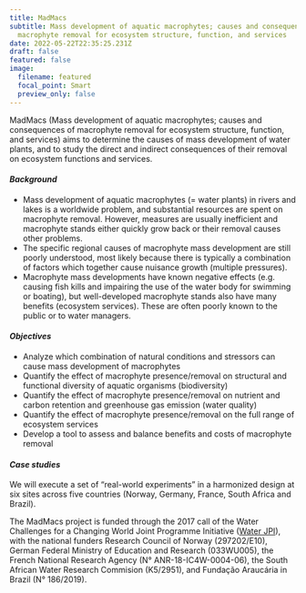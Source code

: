 ```yaml
---
title: MadMacs
subtitle: Mass development of aquatic macrophytes; causes and consequences of
  macrophyte removal for ecosystem structure, function, and services
date: 2022-05-22T22:35:25.231Z
draft: false
featured: false
image:
  filename: featured
  focal_point: Smart
  preview_only: false
---
```

MadMacs (Mass development of aquatic macrophytes; causes and consequences of macrophyte removal for ecosystem structure, function, and services) aims to determine the causes of mass development of water plants, and to study the direct and indirect consequences of their removal on ecosystem functions and services.

#### *Background*

* Mass development of aquatic macrophytes (= water plants) in rivers and lakes is a worldwide problem, and substantial resources are spent on macrophyte removal. However, measures are usually inefficient and macrophyte stands either quickly grow back or their removal causes other problems.
* The specific regional causes of macrophyte mass development are still poorly understood, most likely because there is typically a combination of factors which together cause nuisance growth (multiple pressures).
* Macrophyte mass developments have known negative effects (e.g. causing fish kills and impairing the use of the water body for swimming or boating), but well-developed macrophyte stands also have many benefits (ecosystem services). These are often poorly known to the public or to water managers.

#### *Objectives*

* Analyze which combination of natural conditions and stressors can cause mass development of macrophytes
* Quantify the effect of macrophyte presence/removal on structural and functional diversity of aquatic organisms (biodiversity)
* Quantify the effect of macrophyte presence/removal on nutrient and carbon retention and greenhouse gas emission (water quality)
* Quantify the effect of macrophyte presence/removal on the full range of ecosystem services
* Develop a tool to assess and balance benefits and costs of macrophyte removal

#### *Case studies*

We will execute a set of “real-world experiments” in a harmonized design at six sites across five countries (Norway, Germany, France, South Africa and Brazil).

The MadMacs project is funded through the 2017 call of the Water Challenges for a Changing World Joint Programme Initiative ([Water JPI](http://www.waterjpi.eu/)), with the national funders Research Council of Norway (297202/E10), German Federal Ministry of Education and Research (033WU005), the French National Research Agency (N° ANR-18-IC4W-0004-06), the South African Water Research Commision (K5/2951), and Fundação Araucária in Brazil (N° 186/2019).